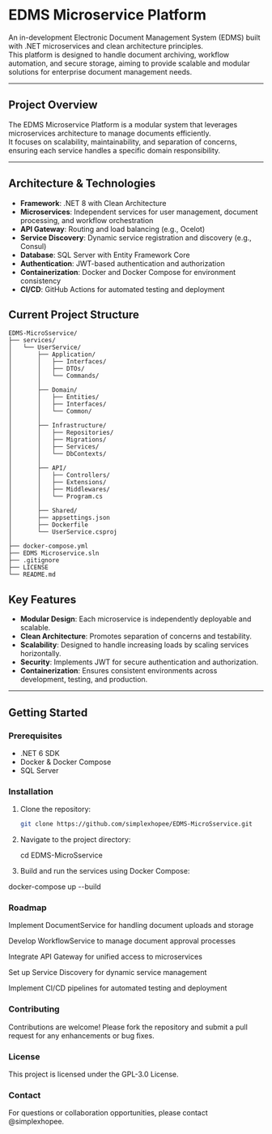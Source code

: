 # EDMS Microservice Platform

An in-development Electronic Document Management System (EDMS) built with .NET microservices and clean architecture principles.  
This platform is designed to handle document archiving, workflow automation, and secure storage, aiming to provide scalable and modular solutions for enterprise document management needs.

---

## Project Overview

The EDMS Microservice Platform is a modular system that leverages microservices architecture to manage documents efficiently.  
It focuses on scalability, maintainability, and separation of concerns, ensuring each service handles a specific domain responsibility.

---

## Architecture & Technologies

- **Framework**: .NET 8 with Clean Architecture
- **Microservices**: Independent services for user management, document processing, and workflow orchestration
- **API Gateway**: Routing and load balancing (e.g., Ocelot)
- **Service Discovery**: Dynamic service registration and discovery (e.g., Consul)
- **Database**: SQL Server with Entity Framework Core
- **Authentication**: JWT-based authentication and authorization
- **Containerization**: Docker and Docker Compose for environment consistency
- **CI/CD**: GitHub Actions for automated testing and deployment

## Current Project Structure

```plaintext
EDMS-MicroSservice/
├── services/
│   └── UserService/
│       ├── Application/
│       │   ├── Interfaces/
│       │   ├── DTOs/
│       │   └── Commands/
│       │
│       ├── Domain/
│       │   ├── Entities/
│       │   ├── Interfaces/
│       │   └── Common/
│       │
│       ├── Infrastructure/
│       │   ├── Repositories/
│       │   ├── Migrations/
│       │   ├── Services/
│       │   └── DbContexts/
│       │
│       ├── API/
│       │   ├── Controllers/
│       │   ├── Extensions/
│       │   ├── Middlewares/
│       │   └── Program.cs
│       │
│       ├── Shared/
│       ├── appsettings.json
│       ├── Dockerfile
│       └── UserService.csproj
│
├── docker-compose.yml
├── EDMS Microservice.sln
├── .gitignore
├── LICENSE
└── README.md

```


## Key Features

- **Modular Design**: Each microservice is independently deployable and scalable.
- **Clean Architecture**: Promotes separation of concerns and testability.
- **Scalability**: Designed to handle increasing loads by scaling services horizontally.
- **Security**: Implements JWT for secure authentication and authorization.
- **Containerization**: Ensures consistent environments across development, testing, and production.

---

## Getting Started

### Prerequisites

- .NET 6 SDK
- Docker & Docker Compose
- SQL Server

### Installation

1. Clone the repository:
   ```bash
   git clone https://github.com/simplexhopee/EDMS-MicroSservice.git

2. Navigate to the project directory:

    cd EDMS-MicroSservice

3. Build and run the services using Docker Compose:

docker-compose up --build

### Roadmap
 Implement DocumentService for handling document uploads and storage

 Develop WorkflowService to manage document approval processes

 Integrate API Gateway for unified access to microservices

 Set up Service Discovery for dynamic service management

 Implement CI/CD pipelines for automated testing and deployment

### Contributing
Contributions are welcome! Please fork the repository and submit a pull request for any enhancements or bug fixes.

### License
This project is licensed under the GPL-3.0 License.

### Contact
For questions or collaboration opportunities, please contact @simplexhopee.
